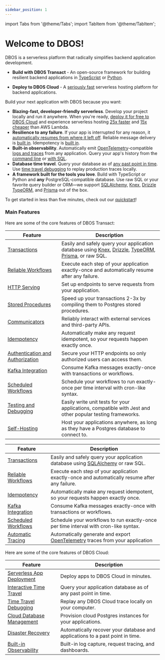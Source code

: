 ```yaml
---
sidebar_position: 1
---
```


import Tabs from '@theme/Tabs';
import TabItem from '@theme/TabItem';

# Welcome to DBOS!

DBOS is a serverless platform that radically simplifies backend application development.

- **Build with DBOS Transact** - An open-source framework for building resilient backend applications in [TypeScript](https://github.com/dbos-inc/dbos-transact) or [Python](https://www.dbos.dev/dbos-transact-python).

- **Deploy to DBOS Cloud** - A [seriously fast](https://www.dbos.dev/blog/dbos-vs-aws-step-functions-benchmark) serverless hosting platform for backend applications.

Build your next application with DBOS because you want:

- **Blazing-fast, developer-friendly serverless**.  Develop your project locally and run it anywhere. When you're ready, [deploy it for free to DBOS Cloud](./getting-started/quickstart#deploy-your-first-app-to-the-cloud) and experience serverless hosting [25x faster](https://www.dbos.dev/blog/dbos-vs-aws-step-functions-benchmark) and [15x cheaper](https://www.dbos.dev/blog/dbos-vs-lambda-cost) than AWS Lambda.
- **Resilience to any failure**.  If your app is interrupted for any reason, it [automatically resumes from where it left off](./typescript/tutorials/workflow-tutorial#reliability-guarantees).  Reliable message delivery is [built in](./typescript/tutorials/workflow-communication-tutorial#reliability-guarantees-1). Idempotency is [built in](./typescript/tutorials/idempotency-tutorial).
- **Built-in observability**. Automatically emit [OpenTelemetry](https://opentelemetry.io/)-compatible [logs and traces](https://docs.dbos.dev/tutorials/logging) from any application. Query your app's history from the [command line](https://docs.dbos.dev/api-reference/cli#workflow-management-commands) or [with SQL](https://docs.dbos.dev/api-reference/system-tables).
- **Database time travel**. Query your database as of [any past point in time](./cloud-tutorials/interactive-timetravel.md). Use [time travel debugging](./cloud-tutorials/timetravel-debugging.md) to replay production traces locally.
- **A framework built for the tools you love**. Build with TypeScript or Python and **any** PostgreSQL-compatible database. Use raw SQL or your favorite query builder or ORM&mdash;we support  [SQLAlchemy](https://www.dbos.dev/dbos-transact-python), [Knex](./typescript/tutorials/using-knex.md), [Drizzle](./typescript/tutorials/using-drizzle.md) [TypeORM](./typescript/tutorials/using-typeorm.md), and [Prisma](./typescript/tutorials/using-prisma.md) out of the box.

To get started in less than five minutes, check out our [quickstart](./getting-started/quickstart)!

### Main Features

Here are some of the core features of DBOS Transact:

<Tabs groupId="language">
<TabItem value="typescript" label="TypeScript">

| Feature                                                                       | Description
| ----------------------------------------------------------------------------- | ------------------------------------------------------------------------------------------------------------------------- |
| [Transactions](./typescript/tutorials/transaction-tutorial.md)                           | Easily and safely query your application database using [Knex](./typescript/tutorials/using-knex.md), [Drizzle](./typescript/tutorials/using-drizzle.md), [TypeORM](./typescript/tutorials/using-typeorm.md), [Prisma](./typescript/tutorials/using-prisma.md), or raw SQL.
| [Reliable Workflows](./typescript/tutorials/workflow-tutorial)                           | Execute each step of your application exactly-once and automatically resume after any failure.
| [HTTP Serving](./typescript/tutorials/http-serving-tutorial)                             | Set up endpoints to serve requests from your application.
| [Stored Procedures](./typescript/tutorials/stored-proc-tutorial.md)                      | Speed up your transactions 2-3x by compiling them to Postgres stored procedures.
| [Communicators](./typescript/tutorials/http-serving-tutorial)                            | Reliably interact with external services and third-party APIs.
| [Idempotency](./typescript/tutorials/idempotency-tutorial)                               | Automatically make any request idempotent, so your requests happen exactly once.
| [Authentication and Authorization](./typescript/tutorials/authentication-authorization)  | Secure your HTTP endpoints so only authorized users can access them.
| [Kafka Integration](./typescript/tutorials/kafka-integration)                            | Consume Kafka messages exactly-once with transactions or workflows.
| [Scheduled Workflows](./typescript/tutorials/scheduled-workflows.md)                     | Schedule your workflows to run exactly-once per time interval with cron-like syntax.
| [Testing and Debugging](./typescript/tutorials/testing-tutorial)                         | Easily write unit tests for your applications, compatible with Jest and other popular testing frameworks.
| [Self-Hosting](./typescript/tutorials/self-hosting)                                      | Host your applications anywhere, as long as they have a Postgres database to connect to.

</TabItem>
<TabItem value="python" label="Python">

| Feature                                                                       | Description
| ----------------------------------------------------------------------------- | ------------------------------------------------------------------------------------------------------------------------- |
| [Transactions](./python/tutorials-python/transaction-tutorial.md)                                      | Easily and safely query your application database using [SQLAlchemy](https://www.sqlalchemy.org/) or raw SQL.
| [Reliable Workflows](./python/tutorials-python/workflow-tutorial.md)                                   | Execute each step of your application exactly-once and automatically resume after any failure.
| [Idempotency](./python/tutorials-python/idempotency-tutorial.md)                                       | Automatically make any request idempotent, so your requests happen exactly once.
| [Kafka Integration](https://www.dbos.dev/dbos-transact-python)                                  | Consume Kafka messages exactly-once with transactions or workflows.
| [Scheduled Workflows](./python/tutorials-python/scheduled-workflows.md)                                | Schedule your workflows to run exactly-once per time interval with cron-like syntax.
| [Automatic Tracing](./python/tutorials-python/logging-and-tracing.md)                                  | Automatically generate and export [OpenTelemetry](https://opentelemetry.io/) traces from your application

</TabItem>
</Tabs>

Here are some of the core features of DBOS Cloud:

| Feature                                                                          | Description
| -------------------------------------------------------------------------------- | ------------------------------------------------------------------------------------------------------------------------- |
| [Serverless App Deployment](./cloud-tutorials/application-management.md)         | Deploy apps to DBOS Cloud in minutes.
| [Interactive Time Travel](./cloud-tutorials/interactive-timetravel.md)           | Query your application database as of any past point in time.
| [Time Travel Debugging](./cloud-tutorials/timetravel-debugging.md)               | Replay any DBOS Cloud trace locally on your computer.
| [Cloud Database Management](./cloud-tutorials/database-management.md)            | Provision cloud Postgres instances for your applications.
| [Disaster Recovery](./cloud-tutorials/database-management.md#database-recovery)  | Automatically recover your database and applications to a past point in time.
| [Built-in Observability](./cloud-tutorials/monitoring-dashboard.md)              | Built-in log capture, request tracing, and dashboards.
